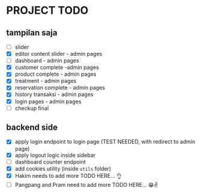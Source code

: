 # PROJECT TODO

## tampilan saja
- [ ] slider
- [x] editor content slider - admin pages
- [ ] dashboard - admin pages
- [x] customer complete -admin pages
- [x] product complete - admin pages
- [x] treatment - admin pages
- [x] reservation complete - admin pages
- [x] history transaksi - admin pages
- [x] login pages - admin pages
- [ ] checkup final

## backend side
- [x] apply login endpoint to login page (TEST NEEDED, with redirect to admin page)
- [x] apply logout logic inside sidebar
- [ ] dashboard counter endpoint
- [x] add cookies utility (inside `utils` folder)
- [x] Hakim needs to add more TODO HERE... 👌
- [ ] Pangpang and Pram need to add more TODO HERE... 😁✌️
